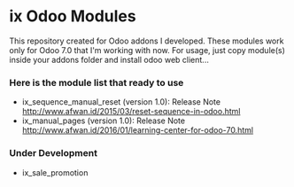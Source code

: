 # ix Odoo Modules
This repository created for Odoo addons I developed. These modules work only for Odoo 7.0 that I'm working with now.
For usage, just copy module(s) inside your addons folder and install odoo web client...

### Here is the module list that ready to use
- ix_sequence_manual_reset (version 1.0): Release Note http://www.afwan.id/2015/03/reset-sequence-in-odoo.html
- ix_manual_pages (version 1.0): Release Note http://www.afwan.id/2016/01/learning-center-for-odoo-70.html

### Under Development
- ix_sale_promotion
